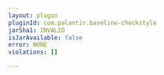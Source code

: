 ```yaml
---
layout: plugin
pluginId: com.palantir.baseline-checkstyle
jarSha1: INVALID
isJarAvailable: false
error: NONE
violations: []

---
```

